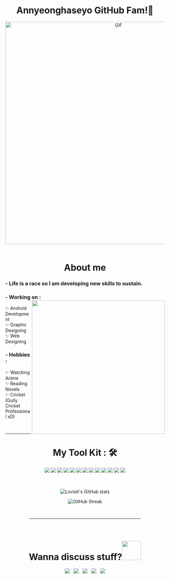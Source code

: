 <h1 align="center"> Annyeonghaseyo GitHub Fam!👋</h1>
<div align='center'>
<img hight="300" width="700" alt="GIF" align="center" src="https://i.pinimg.com/originals/00/6c/6c/006c6c389f42f70ed2910c3bfadd3997.gif">
 </div>
<br>
<div>
<h1 align="center">  About me  </h1>

### - Life is a race so I am developing new skills to sustain.
### - Working on :  <img width="420" src="https://c.tenor.com/tkHvqkeSq-oAAAAC/ken-kaneki-tokyo-ghoul.gif" align="right">
✨ Android Development<br>
✨ Graphic Designing<br>
✨ Web Designing<br>

### - Hobbies : 
✨ Watching Anime<br>
✨ Reading Novels<br>
✨ Cricket (Gully Cricket Professional xD)<br>
</div>
<br><hr>

<h1 align="center">  My Tool Kit : 🛠  </h1>

<div align="center">
<img src="https://img.shields.io/badge/MySQL-00000F?style=for-the-badge&logo=mysql&logoColor=white">  <img src="https://img.shields.io/badge/c++%20-%2300599C.svg?&style=for-the-badge&logo=c%2B%2B&logoColor=white">   <img src="https://img.shields.io/badge/python%20-%2314354C.svg?&style=for-the-badge&logo=python&logoColor=white"> <img src="https://img.shields.io/badge/Java-ED8B00?style=for-the-badge&logo=java&logoColor=white">   <img src="https://img.shields.io/badge/javascript%20-%23323330.svg?&style=for-the-badge&logo=javascript&logoColor=%23F7DF1E">   <img src="https://img.shields.io/badge/html5%20-%23E34F26.svg?&style=for-the-badge&logo=html5&logoColor=white">   <img src="https://img.shields.io/badge/css3%20-%231572B6.svg?&style=for-the-badge&logo=css3&logoColor=white">     <img src="https://img.shields.io/badge/bootstrap%20-%23563D7C.svg?&style=for-the-badge&logo=bootstrap&logoColor=white">   <img src="https://img.shields.io/badge/git%20-%23F05033.svg?&style=for-the-badge&logo=git&logoColor=white">   <img src="http://img.shields.io/badge/-VS%20Code-000000?style=for-the-badge&logo=Visual-studio-code&logoColor=blue"> <img src="https://img.shields.io/badge/Canva-%2300C4CC.svg?&style=for-the-badge&logo=Canva&logoColor=white">  <img src="https://img.shields.io/badge/Figma-F24E1E?style=for-the-badge&logo=figma&logoColor=white">  <img src="https://img.shields.io/badge/firebase-ffca28?style=for-the-badge&logo=firebase&logoColor=black">
</div>
<br><br>

<div align="center">
 
 ![Lovish's GitHub stats](https://github-readme-stats.vercel.app/api?username=lovishprabhakar&theme=great-gatsby&hide_border=true&show_icons=true)
 
 ![GitHub Streak](http://github-readme-streak-stats.herokuapp.com?user=lovishprabhakar&theme=highcontrast&hide_border=true&date_format=M%20j%5B%2C%20Y%5D)
</div>
<br><div align="center"><hr align="center" width="70%"></div><br>

<h1 align="center"> Wanna discuss stuff?<img width="60" src="https://i.imgur.com/ip4SVXm.gif"> </h1>
  
<div align="center">
  <a href="https://wa.me/917986486159"><img src="https://img.shields.io/badge/WhatsApp-25D366?style=for-the-badge&logo=whatsapp&logoColor=white"></a>  &nbsp; <a href="https://t.me/LovishP"><img src="https://img.shields.io/badge/Telegram-2CA5E0?style=for-the-badge&logo=telegram&logoColor=white"></a> &nbsp; <a href="mailto:lovishprabhakar@gmail.com"><img src="https://img.shields.io/badge/Gmail-D14836?style=for-the-badge&logo=gmail&logoColor=white"></a> &nbsp;  <a href="https://lovishprabhakar.is-a.dev"><img src="https://img.shields.io/badge/website-000000?style=for-the-badge&logo=About.me&logoColor=white"></a> &nbsp;  <a href="https://instagram.com/lovishprabhakar/"><img src="https://img.shields.io/badge/Instagram-E4405F?style=for-the-badge&logo=instagram&logoColor=white"></a>    
</div>
<br><br>

<!-- <h2 align="center">  Also Checkout : <a href="https://www.cyberbuddy.io">Cyberbuddy.io</a></h2>
  
<div align="center">  
<a href="https://blog.cyberbuddy.io"><img src="https://img.shields.io/badge/Ghost-000?style=for-the-badge&logo=ghost&logoColor=yellow"></a> &nbsp;&nbsp;  <a href="https://github.com/cyberbuddy-io"><img src="https://img.shields.io/badge/GitHub-100000?style=for-the-badge&logo=github&logoColor=white"></a>  &nbsp;&nbsp; <a href="https://instagram.com/cyberbuddy.io"><img src="https://img.shields.io/badge/Instagram-E4405F?style=for-the-badge&logo=instagram&logoColor=white"></a> &nbsp;&nbsp;  <a href="https://twitter.com/cyberbuddy_io"><img src="https://img.shields.io/badge/Twitter-1DA1F2?style=for-the-badge&logo=twitter&logoColor=white">
</div> -->
